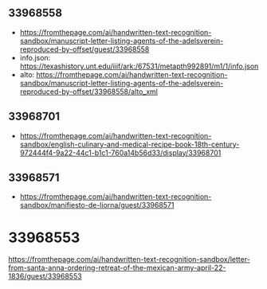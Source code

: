 ## 33968558
- https://fromthepage.com/ai/handwritten-text-recognition-sandbox/manuscript-letter-listing-agents-of-the-adelsverein-reproduced-by-offset/guest/33968558
- info.json: https://texashistory.unt.edu/iiif/ark:/67531/metapth992891/m1/1/info.json
- alto: https://fromthepage.com/ai/handwritten-text-recognition-sandbox/manuscript-letter-listing-agents-of-the-adelsverein-reproduced-by-offset/33968558/alto_xml

## 33968701
- https://fromthepage.com/ai/handwritten-text-recognition-sandbox/english-culinary-and-medical-recipe-book-18th-century-972444f4-9a22-44c1-b1c1-760a14b56d33/display/33968701

## 33968571
- https://fromthepage.com/ai/handwritten-text-recognition-sandbox/manifiesto-de-liorna/guest/33968571

# 33968553
https://fromthepage.com/ai/handwritten-text-recognition-sandbox/letter-from-santa-anna-ordering-retreat-of-the-mexican-army-april-22-1836/guest/33968553